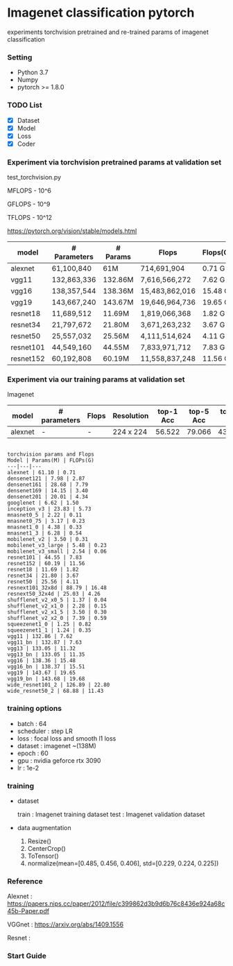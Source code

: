 # Imagenet classification pytorch

experiments torchvision pretrained and re-trained params of imagenet classification 

### Setting

- Python 3.7
- Numpy
- pytorch >= 1.8.0 

### TODO List

- [x] Dataset
- [x] Model
- [x] Loss
- [x] Coder

### Experiment via torchvision pretrained params at validation set

test_torchvision.py 

MFLOPS - 10^6

GFLOPS - 10^9

TFLOPS - 10^12

https://pytorch.org/vision/stable/models.html
 
|model       | # Parameters  | # Params | Flops          | Flops(G) | Resolution | top-1 Acc | top-5 Acc | top-1 Err | top-5 Err | 
|------------|---------------| ---------|----------------|--------- | ---------- | --------- |-----------|-----------| ----------|
|alexnet     | 61,100,840    | 61M      |    714,691,904 |  0.71 G  | 224 x 224  | 56.522    | 79.066    | 43.478    | 20.934    | 
|vgg11       | 132,863,336   | 132.86M  |  7,616,566,272 |  7.62 G  | 224 x 224  | 69.020    | 88.628    | 30.980    | 11.372    | 
|vgg16       | 138,357,544   | 138.36M  | 15,483,862,016 | 15.48 G  | 224 x 224  | 71.592    | 90.382    | 28.408    | 9.618     |  
|vgg19       | 143,667,240   | 143.67M  | 19,646,964,736 | 19.65 G  | 224 x 224  | 72.376    | 90.876    | 27.624    | 9.124     | 
|resnet18    | 11,689,512    | 11.69M   |  1,819,066,368 |  1.82 G  | 224 x 224  | 69.758    | 89.078    | 30.242    | 10.922    | 
|resnet34    | 21,797,672    | 21.80M   |  3,671,263,232 |  3.67 G  | 224 x 224  | 73.314    | 91.420    | 26.686    | 8.580     | 
|resnet50    | 25,557,032    | 25.56M   |  4,111,514,624 |  4.11 G  | 224 x 224  | 76.130    | 92.862    | 23.870    | 7.138     | 
|resnet101   | 44,549,160    | 44.55M   |  7,833,971,712 |  7.83 G  | 224 x 224  | 77.374    | 93.546    | 22.626    | 6.454     | 
|resnet152   | 60,192,808    | 60.19M   |  11,558,837,248| 11.56 G  | 224 x 224  | 78.312    | 94.046    | 21.688    | 5.954     | 


### Experiment via our training params at validation set

Imagenet

|model       | # parameters      | Flops              | Resolution | top-1 Acc | top-5 Acc | top-1 Err | top-5 Err | Training Time |
|------------|-------------------| ------------------ | ---------- | --------- |-----------|-----------| ----------|--------------| 
|alexnet     | -                 | -                  | 224 x 224  | 56.522    | 79.066    | 43.478    | 20.934    | 

```

torchvision params and Flops
Model | Params(M) | FLOPs(G)
---|---|---
alexnet | 61.10 | 0.71
densenet121 | 7.98 | 2.87
densenet161 | 28.68 | 7.79
densenet169 | 14.15 | 3.40
densenet201 | 20.01 | 4.34
googlenet | 6.62 | 1.50
inception_v3 | 23.83 | 5.73
mnasnet0_5 | 2.22 | 0.11
mnasnet0_75 | 3.17 | 0.23
mnasnet1_0 | 4.38 | 0.33
mnasnet1_3 | 6.28 | 0.54
mobilenet_v2 | 3.50 | 0.31
mobilenet_v3_large | 5.48 | 0.23
mobilenet_v3_small | 2.54 | 0.06
resnet101 | 44.55 | 7.83
resnet152 | 60.19 | 11.56
resnet18 | 11.69 | 1.82
resnet34 | 21.80 | 3.67
resnet50 | 25.56 | 4.11
resnext101_32x8d | 88.79 | 16.48
resnext50_32x4d | 25.03 | 4.26
shufflenet_v2_x0_5 | 1.37 | 0.04
shufflenet_v2_x1_0 | 2.28 | 0.15
shufflenet_v2_x1_5 | 3.50 | 0.30
shufflenet_v2_x2_0 | 7.39 | 0.59
squeezenet1_0 | 1.25 | 0.82
squeezenet1_1 | 1.24 | 0.35
vgg11 | 132.86 | 7.62
vgg11_bn | 132.87 | 7.63
vgg13 | 133.05 | 11.32
vgg13_bn | 133.05 | 11.35
vgg16 | 138.36 | 15.48
vgg16_bn | 138.37 | 15.51
vgg19 | 143.67 | 19.65
vgg19_bn | 143.68 | 19.68
wide_resnet101_2 | 126.89 | 22.80
wide_resnet50_2 | 68.88 | 11.43
```

### training options

- batch : 64
- scheduler : step LR
- loss : focal loss and smooth l1 loss
- dataset : imagenet ~(138M)
- epoch : 60
- gpu : nvidia geforce rtx 3090
- lr : 1e-2

### training

- dataset

    train : Imagenet training dataset
    test : Imagenet validation dataset

- data augmentation

    1. Resize()
    2. CenterCrop()
    3. ToTensor()
    4. normalize(mean=[0.485, 0.456, 0.406], std=[0.229, 0.224, 0.225])
    
### Reference

Alexnet : https://papers.nips.cc/paper/2012/file/c399862d3b9d6b76c8436e924a68c45b-Paper.pdf

VGGnet : https://arxiv.org/abs/1409.1556

Resnet :

### Start Guide


